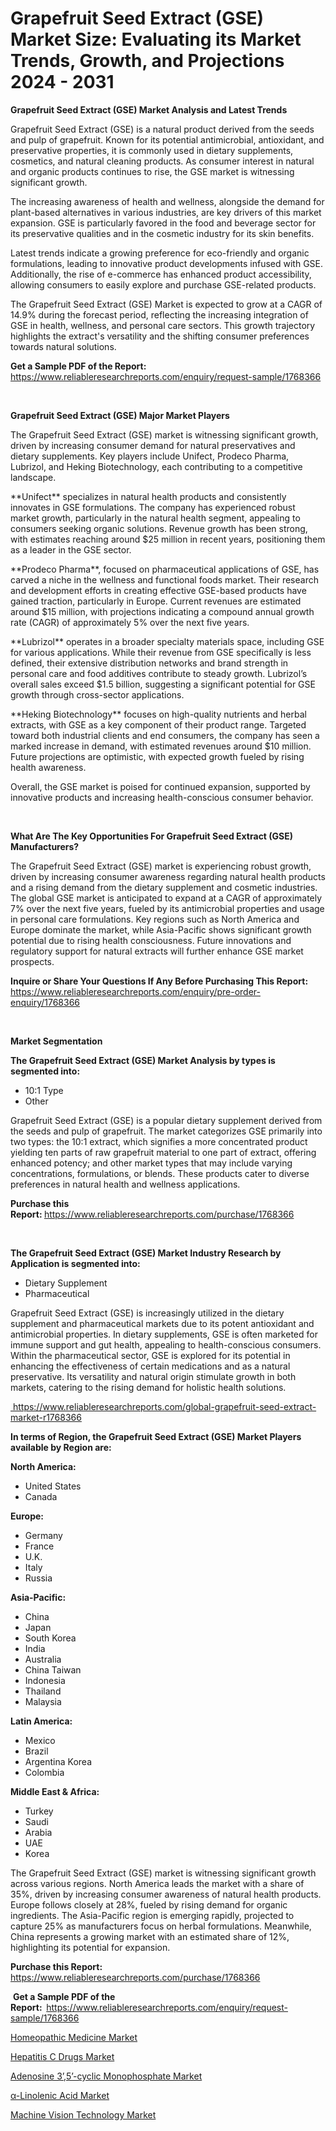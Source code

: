 <p><h1>Grapefruit Seed Extract (GSE) Market Size: Evaluating its Market Trends, Growth, and Projections 2024 - 2031</h1></p><p><strong>Grapefruit Seed Extract (GSE) Market Analysis and Latest Trends</strong></p>
<p><p>Grapefruit Seed Extract (GSE) is a natural product derived from the seeds and pulp of grapefruit. Known for its potential antimicrobial, antioxidant, and preservative properties, it is commonly used in dietary supplements, cosmetics, and natural cleaning products. As consumer interest in natural and organic products continues to rise, the GSE market is witnessing significant growth. </p><p>The increasing awareness of health and wellness, alongside the demand for plant-based alternatives in various industries, are key drivers of this market expansion. GSE is particularly favored in the food and beverage sector for its preservative qualities and in the cosmetic industry for its skin benefits. </p><p>Latest trends indicate a growing preference for eco-friendly and organic formulations, leading to innovative product developments infused with GSE. Additionally, the rise of e-commerce has enhanced product accessibility, allowing consumers to easily explore and purchase GSE-related products. </p><p>The Grapefruit Seed Extract (GSE) Market is expected to grow at a CAGR of 14.9% during the forecast period, reflecting the increasing integration of GSE in health, wellness, and personal care sectors. This growth trajectory highlights the extract's versatility and the shifting consumer preferences towards natural solutions.</p></p>
<p><strong>Get a Sample PDF of the Report:&nbsp;</strong> <a href="https://www.reliableresearchreports.com/enquiry/request-sample/1768366?utm_campaign=24&utm_medium=2&utm_source=Github&utm_content=ia&utm_term=20122024&utm_id=grapefruit-seed-extract-gse">https://www.reliableresearchreports.com/enquiry/request-sample/1768366</a></p>
<p>&nbsp;</p>
<p><strong>Grapefruit Seed Extract (GSE) Major Market Players</strong></p>
<p><p>The Grapefruit Seed Extract (GSE) market is witnessing significant growth, driven by increasing consumer demand for natural preservatives and dietary supplements. Key players include Unifect, Prodeco Pharma, Lubrizol, and Heking Biotechnology, each contributing to a competitive landscape.</p><p>**Unifect** specializes in natural health products and consistently innovates in GSE formulations. The company has experienced robust market growth, particularly in the natural health segment, appealing to consumers seeking organic solutions. Revenue growth has been strong, with estimates reaching around $25 million in recent years, positioning them as a leader in the GSE sector.</p><p>**Prodeco Pharma**, focused on pharmaceutical applications of GSE, has carved a niche in the wellness and functional foods market. Their research and development efforts in creating effective GSE-based products have gained traction, particularly in Europe. Current revenues are estimated around $15 million, with projections indicating a compound annual growth rate (CAGR) of approximately 5% over the next five years.</p><p>**Lubrizol** operates in a broader specialty materials space, including GSE for various applications. While their revenue from GSE specifically is less defined, their extensive distribution networks and brand strength in personal care and food additives contribute to steady growth. Lubrizol’s overall sales exceed $1.5 billion, suggesting a significant potential for GSE growth through cross-sector applications.</p><p>**Heking Biotechnology** focuses on high-quality nutrients and herbal extracts, with GSE as a key component of their product range. Targeted toward both industrial clients and end consumers, the company has seen a marked increase in demand, with estimated revenues around $10 million. Future projections are optimistic, with expected growth fueled by rising health awareness.</p><p>Overall, the GSE market is poised for continued expansion, supported by innovative products and increasing health-conscious consumer behavior.</p></p>
<p>&nbsp;</p>
<p><strong>What Are The Key Opportunities For Grapefruit Seed Extract (GSE) Manufacturers?</strong></p>
<p><p>The Grapefruit Seed Extract (GSE) market is experiencing robust growth, driven by increasing consumer awareness regarding natural health products and a rising demand from the dietary supplement and cosmetic industries. The global GSE market is anticipated to expand at a CAGR of approximately 7% over the next five years, fueled by its antimicrobial properties and usage in personal care formulations. Key regions such as North America and Europe dominate the market, while Asia-Pacific shows significant growth potential due to rising health consciousness. Future innovations and regulatory support for natural extracts will further enhance GSE market prospects.</p></p>
<p><strong>Inquire or Share Your Questions If Any Before Purchasing This Report:</strong> <a href="https://www.reliableresearchreports.com/enquiry/pre-order-enquiry/1768366?utm_campaign=24&utm_medium=2&utm_source=Github&utm_content=ia&utm_term=20122024&utm_id=grapefruit-seed-extract-gse">https://www.reliableresearchreports.com/enquiry/pre-order-enquiry/1768366</a></p>
<p>&nbsp;</p>
<p><strong>Market Segmentation</strong></p>
<p><strong>The Grapefruit Seed Extract (GSE) Market Analysis by types is segmented into:</strong></p>
<p><ul><li>10:1 Type</li><li>Other</li></ul></p>
<p><p>Grapefruit Seed Extract (GSE) is a popular dietary supplement derived from the seeds and pulp of grapefruit. The market categorizes GSE primarily into two types: the 10:1 extract, which signifies a more concentrated product yielding ten parts of raw grapefruit material to one part of extract, offering enhanced potency; and other market types that may include varying concentrations, formulations, or blends. These products cater to diverse preferences in natural health and wellness applications.</p></p>
<p><strong>Purchase this Report:&nbsp;</strong><a href="https://www.reliableresearchreports.com/purchase/1768366?utm_campaign=24&utm_medium=2&utm_source=Github&utm_content=ia&utm_term=20122024&utm_id=grapefruit-seed-extract-gse">https://www.reliableresearchreports.com/purchase/1768366</a></p>
<p>&nbsp;</p>
<p><strong>The Grapefruit Seed Extract (GSE) Market Industry Research by Application is segmented into:</strong></p>
<p><ul><li>Dietary Supplement</li><li>Pharmaceutical</li></ul></p>
<p><p>Grapefruit Seed Extract (GSE) is increasingly utilized in the dietary supplement and pharmaceutical markets due to its potent antioxidant and antimicrobial properties. In dietary supplements, GSE is often marketed for immune support and gut health, appealing to health-conscious consumers. Within the pharmaceutical sector, GSE is explored for its potential in enhancing the effectiveness of certain medications and as a natural preservative. Its versatility and natural origin stimulate growth in both markets, catering to the rising demand for holistic health solutions.</p></p>
<p><a href="https://www.reliableresearchreports.com/global-grapefruit-seed-extract-market-r1768366?utm_campaign=24&utm_medium=2&utm_source=Github&utm_content=ia&utm_term=20122024&utm_id=grapefruit-seed-extract-gse">&nbsp;https://www.reliableresearchreports.com/global-grapefruit-seed-extract-market-r1768366</a></p>
<p><strong>In terms of Region, the Grapefruit Seed Extract (GSE) Market Players available by Region are:</strong></p>
<p>
    <p> <strong> North America: </strong>
        <ul>
            <li>United States</li>
            <li>Canada</li>
        </ul>
        </p> 
    <p> <strong> Europe: </strong>
        <ul>
            <li>Germany</li>
            <li>France</li>
            <li>U.K.</li>
            <li>Italy</li>
            <li>Russia</li>
        </ul>
        </p> 
    <p> <strong> Asia-Pacific: </strong>
        <ul>
            <li>China</li>
            <li>Japan</li>
            <li>South Korea</li>
            <li>India</li>
            <li>Australia</li>
            <li>China Taiwan</li>
            <li>Indonesia</li>
            <li>Thailand</li>
            <li>Malaysia</li>
        </ul>
        </p> 
    <p> <strong> Latin America: </strong>
        <ul>
            <li>Mexico</li>
            <li>Brazil</li>
            <li>Argentina Korea</li>
            <li>Colombia</li>
        </ul>
        </p> 
    <p> <strong> Middle East & Africa: </strong>
        <ul>
            <li>Turkey</li>
            <li>Saudi</li>
            <li>Arabia</li>
            <li>UAE</li>
            <li>Korea</li>
        </ul>
    </p>
    </p>
<p><p>The Grapefruit Seed Extract (GSE) market is witnessing significant growth across various regions. North America leads the market with a share of 35%, driven by increasing consumer awareness of natural health products. Europe follows closely at 28%, fueled by rising demand for organic ingredients. The Asia-Pacific region is emerging rapidly, projected to capture 25% as manufacturers focus on herbal formulations. Meanwhile, China represents a growing market with an estimated share of 12%, highlighting its potential for expansion.</p></p>
<p><strong>Purchase this Report: </strong><a href="https://www.reliableresearchreports.com/purchase/1768366?utm_campaign=24&utm_medium=2&utm_source=Github&utm_content=ia&utm_term=20122024&utm_id=grapefruit-seed-extract-gse">https://www.reliableresearchreports.com/purchase/1768366</a></p>
<p>&nbsp;<strong>Get a Sample PDF of the Report:&nbsp;&nbsp;</strong><a href="https://www.reliableresearchreports.com/enquiry/request-sample/1768366?utm_campaign=24&utm_medium=2&utm_source=Github&utm_content=ia&utm_term=20122024&utm_id=grapefruit-seed-extract-gse">https://www.reliableresearchreports.com/enquiry/request-sample/1768366</a></p>
<p><strong></strong></p>
<p><p><a href="https://www.linkedin.com/pulse/comprehensive-growth-insights-homeopathic-medicine-market-hk5qf?utm_campaign=24&utm_medium=2&utm_source=Github&utm_content=ia&utm_term=20122024&utm_id=grapefruit-seed-extract-gse">Homeopathic Medicine Market</a></p><p><a href="https://www.linkedin.com/pulse/examining-hepatitis-c-drugs-market-analyzing-competitors-7ayzf?utm_campaign=24&utm_medium=2&utm_source=Github&utm_content=ia&utm_term=20122024&utm_id=grapefruit-seed-extract-gse">Hepatitis C Drugs Market</a></p><p><a href="https://github.com/stevalenesteinv133/Market-Research-Report-List-1/blob/main/adenosine-35-cyclic-monophosphate-market.md?utm_campaign=24&utm_medium=2&utm_source=Github&utm_content=ia&utm_term=20122024&utm_id=grapefruit-seed-extract-gse">Adenosine 3’,5’-cyclic Monophosphate Market</a></p><p><a href="https://github.com/tessmergertrud715/Market-Research-Report-List-1/blob/main/a-linolenic-acid-market.md?utm_campaign=24&utm_medium=2&utm_source=Github&utm_content=ia&utm_term=20122024&utm_id=grapefruit-seed-extract-gse">α-Linolenic Acid Market</a></p><p><a href="https://www.linkedin.com/pulse/machine-vision-technology-market-expected-see-significant-hxujf?utm_campaign=24&utm_medium=2&utm_source=Github&utm_content=ia&utm_term=20122024&utm_id=grapefruit-seed-extract-gse">Machine Vision Technology Market</a></p></p>